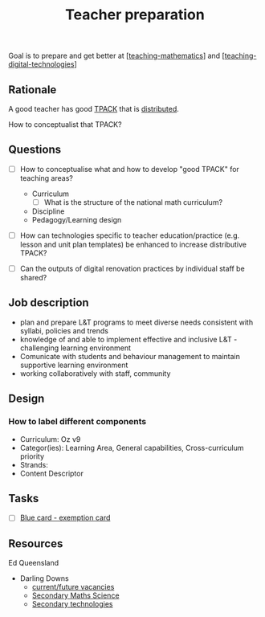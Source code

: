 ﻿---
backlinks:
- title: Seek
  url: /memex/seek/seek.html
- title: Leveraging digital technologies
  url: /memex/seek/leveraging-digital-technologies.html
tags:
- seek
- teaching
- mathematics
- digital-technologies
title: Teacher preparation
type: note
---
Goal is to prepare and get better at [[teaching-mathematics]] and [[teaching-digital-technologies]]

## Rationale

A good teacher has good [TPACK](https://djon.es/blog/2015/01/06/tpack-as-shared-practice-toward-a-research-agenda/#introduction) that is [distributed](https://djon.es/blog/2015/01/06/tpack-as-shared-practice-toward-a-research-agenda/#a-distributive-view-of-learning-and-knowledge). 

How to conceptualist that TPACK?

## Questions

- [ ] How to conceptualise what and how to develop "good TPACK" for teaching areas?
    - Curriculum
      - [ ] What is the structure of the national math curriculum? 
  - Discipline
  - Pedagogy/Learning design

- [ ] How can technologies specific to teacher education/practice (e.g. lesson and unit plan templates) be enhanced to increase distributive TPACK?
- [ ] Can the outputs of digital renovation practices by individual staff be shared?

## Job description

- plan and prepare L&T programs to meet diverse needs consistent with syllabi, policies and trends
- knowledge of and able to implement effective and inclusive L&T - challenging learning environment
- Comunicate with students and behaviour management to maintain supportive learning environment
- working collaboratively with staff, community 

## Design

### How to label different components

- Curriculum:  Oz v9
- Categor(ies): Learning Area, General capabilities, Cross-curriculum priority
- Strands:
- Content Descriptor

## Tasks
 
- [ ] [Blue card - exemption card](https://www.qld.gov.au/law/laws-regulated-industries-and-accountability/queensland-laws-and-regulations/regulated-industries-and-licensing/blue-card-services)

## Resources

Ed Queensland

- Darling Downs 
  - [current/future vacancies](https://app4.vision6.com.au/em/message/email/view.php?id=1126503&a=75184&k=AqDpV4ZimNaUcZAFMHOW0385ATBHWImh5JIvypqOyB0)
  - [Secondary Maths Science](https://smartjobs.qld.gov.au/jobs/QLD-DDSW499607-23)
  - [Secondary technologies](https://smartjobs.qld.gov.au/jobs/QLD-DDSW499656-23)

[//begin]: # "Autogenerated link references for markdown compatibility"
[teaching-mathematics]: ../sense/Teaching/Mathematics/teaching-mathematics "Teaching Mathematics"
[teaching-digital-technologies]: ../sense/Teaching/Digital_Technologies/teaching-digital-technologies "Teaching Digital Technologies"
[//end]: # "Autogenerated link references"
